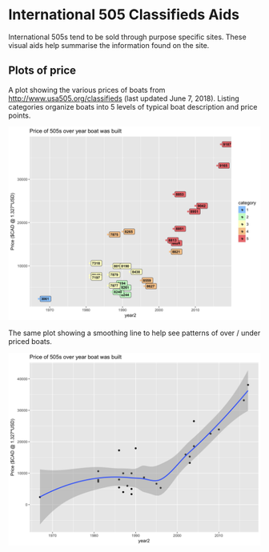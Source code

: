 
International 505 Classifieds Aids
==================================

International 505s tend to be sold through purpose specific sites. These visual aids help summarise the information found on the site.

Plots of price
--------------

A plot showing the various prices of boats from <http://www.usa505.org/classifieds> (last updated June 7, 2018). Listing categories organize boats into 5 levels of typical boat description and price points.

![chart](price-plot.jpeg)

The same plot showing a smoothing line to help see patterns of over / under priced boats.

![chart2](price-plot_smooth.jpeg)
